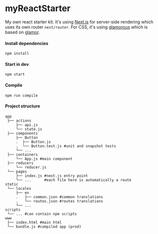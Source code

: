 # myReactStarter

My own react starter kit. It's using [Next.js](https://github.com/zeit/next.js) for server-side rendering which uses its own router `next/router`. For CSS, it's using [glamorous](https://github.com/paypal/glamorous) which is based on [glamor](https://github.com/threepointone/glamor).


#### Install dependencies

`npm install`


#### Start in dev

`npm start`


#### Compile

`npm run compile`

#### Project structure

```
app
 ├── actions
     ├── api.js
     └── state.js
 ├── components
     ├── Button
     .  ├── Button.js
     .  └── Button.test.js #unit and snapshot tests
     └── ...
 ├── containers
     └── App.js #main component
 ├── reducers
     └── reducer.js
 └── pages
     ├── index.js #next.js entry point
     └── ...      #each file here is automatically a route
static
 └── locales
     ├── en
     .   ├── common.json #common translations
     .   └── routes.json #routes translations
     └── ...
scripts
 └── ... #can contain npm scripts
www
 ├── index.html #main html
 └── bundle.js #compiled app (prod)
```

